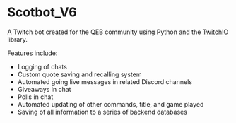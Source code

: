 # Scotbot_V6

A Twitch bot created for the QEB community using Python and the [TwitchIO](https://twitchio.dev/en/stable/) library.

Features include:
- Logging of chats
- Custom quote saving and recalling system
- Automated going live messages in related Discord channels
- Giveaways in chat
- Polls in chat
- Automated updating of other commands, title, and game played
- Saving of all information to a series of backend databases
